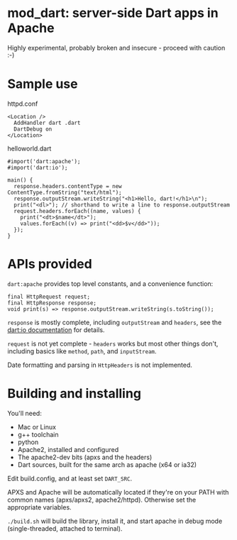mod_dart: server-side Dart apps in Apache
=========================================

Highly experimental, probably broken and insecure - proceed with caution :-)

# Sample use

httpd.conf

    <Location />
      AddHandler dart .dart
      DartDebug on
    </Location>

helloworld.dart

    #import('dart:apache');
    #import('dart:io');

    main() {
      response.headers.contentType = new ContentType.fromString("text/html");
      response.outputStream.writeString("<h1>Hello, dart!</h1>\n");
      print("<dl>"); // shorthand to write a line to response.outputStream
      request.headers.forEach((name, values) {
        print("<dt>$name</dt>");
        values.forEach((v) => print("<dd>$v</dd>"));
      });
    }

# APIs provided

`dart:apache` provides top level constants, and a convenience function:

    final HttpRequest request;
    final HttpResponse response;
    void print(s) => response.outputStream.writeString(s.toString());

`response` is mostly complete, including `outputStream` and `headers`, see the 
[dart:io documentation](http://api.dartlang.org/io/HttpRequest.html) for details.

`request` is not yet complete - `headers` works but most other things don't, 
including basics like `method`, `path`, and `inputStream`.

Date formatting and parsing in `HttpHeaders` is not implemented.

# Building and installing

You'll need:
  * Mac or Linux
  * g++ toolchain
  * python
  * Apache2, installed and configured
  * The apache2-dev bits (apxs and the headers)
  * Dart sources, built for the same arch as apache (x64 or ia32)

Edit build.config, and at least set `DART_SRC`.

APXS and Apache will be automatically located if they're on your PATH with common names (apxs/apxs2, apache2/httpd). Otherwise set the appropriate variables.

`./build.sh` will build the library, install it, and start apache in debug mode (single-threaded, attached to terminal).

